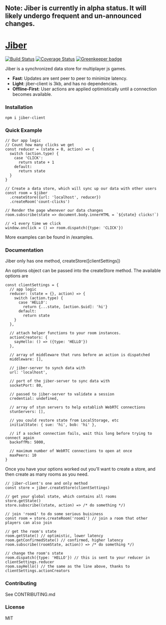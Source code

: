 ## Note: Jiber is currently in alpha status. It will likely undergo frequent and un-announced changes.

# [Jiber](https://jiber.io)

[![Build Status](https://travis-ci.org/jacob-grahn/jiber.svg?branch=master)](https://travis-ci.org/jacob-grahn/jiber)
[![Coverage Status](https://coveralls.io/repos/github/jacob-grahn/jiber/badge.svg?branch=master)](https://coveralls.io/github/jacob-grahn/jiber?branch=master)
[![Greenkeeper badge](https://badges.greenkeeper.io/jacob-grahn/jiber.svg)](https://greenkeeper.io/)

Jiber is a synchronized data store for multiplayer js games.

- **Fast**: Updates are sent peer to peer to minimize latency.
- **Light**: jiber-client is 3kb, and has no dependencies.
- **Offline-First**: User actions are applied optimistically until a connection becomes available.

### Installation
```
npm i jiber-client
```

### Quick Example
```
// Our app logic
// Count how many clicks we get
const reducer = (state = 0, action) => {
  switch (action.type) {
    case 'CLICK':
      return state + 1
    default:
      return state
  }
}

// Create a data store, which will sync up our data with other users
const room = $jiber
  .createStore({url: 'localhost', reducer})
  .createRoom('count-clicks')

// Render the page whenever our data changes
room.subscribe(state => document.body.innerHTML = `${state} clicks!`)

// +1 every time we click
window.onclick = () => room.dispatch({type: 'CLICK'})
```

More examples can be found in /examples.

### Documentation
Jiber only has one method, createStore([clientSettings])

An options object can be passed into the createStore method. The available options are

```
const clientSettings = {
  // app logic
  reducer: (state = {}, action) => {
    switch (action.type) {
      case 'HELLO':
        return {...state, [action.$uid]: 'hi'}
      default:
        return state
    }
  },

  // attach helper functions to your room instances.
  actionCreators: {
    sayHello: () => ({type: 'HELLO'})
  },

  // array of middleware that runs before an action is dispatched
  middleware: [],

  // jiber-server to synch data with
  url: 'localhost',

  // port of the jiber-server to sync data with
  socketPort: 80,

  // passed to jiber-server to validate a session
  credential: undefined,

  // array of stun servers to help establish WebRTC connections
  stunServers: [],

  // you could restore state from LocalStorage, etc
  initialState: { sue: 'hi', bob: 'hi' },

  // if a socket connection fails, wait this long before trying to connect again  
  backoffMs: 5000,  

  // maximum number of WebRTC connections to open at once
  maxPeers: 10
}
```

Once you have your options worked out you'll want to create a store, and then create as many rooms
as you need.

```
// jiber-client's one and only method
const store = jiber.createStore(clientSettings)

// get your global state, which contains all rooms
store.getState()
store.subscribe((state, action) => /* do something */)

// join 'room1' to do some serious buisiness
const room = store.createRoom('room1') // join a room that other players can also join

// get the room's state
room.getState() // optimistic, lower latency
room.getConfirmedState() // confirmed, higher latency
room.subscribe((roomState, action)) => /* do something */)

// change the room's state
room.dispatch({type: 'HELLO'}) // this is sent to your reducer in clientSettings.reducer
room.sayHello() // the same as the line above, thanks to clientSettings.actionCreators
```


### Contributing
See CONTRIBUTING.md

### License
MIT
